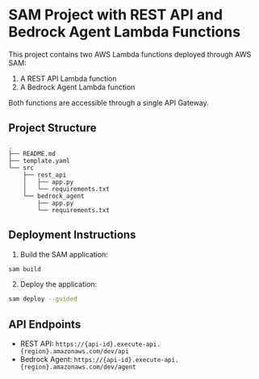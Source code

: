 # SAM Project with REST API and Bedrock Agent Lambda Functions

This project contains two AWS Lambda functions deployed through AWS SAM:
1. A REST API Lambda function
2. A Bedrock Agent Lambda function

Both functions are accessible through a single API Gateway.

## Project Structure
```
.
├── README.md
├── template.yaml
└── src
    ├── rest_api
    │   ├── app.py
    │   └── requirements.txt
    └── bedrock_agent
        ├── app.py
        └── requirements.txt
```

## Deployment Instructions

1. Build the SAM application:
```bash
sam build
```

2. Deploy the application:
```bash
sam deploy --guided
```

## API Endpoints

- REST API: `https://{api-id}.execute-api.{region}.amazonaws.com/dev/api`
- Bedrock Agent: `https://{api-id}.execute-api.{region}.amazonaws.com/dev/agent`